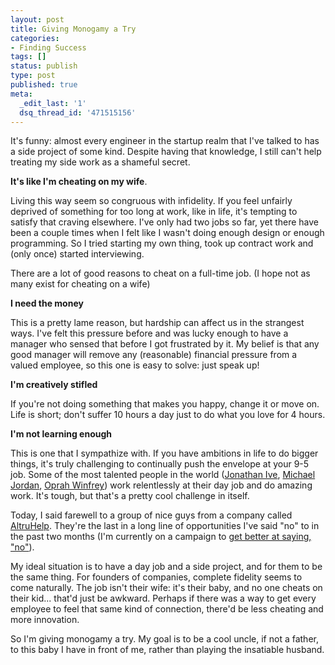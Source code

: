 ```yaml
---
layout: post
title: Giving Monogamy a Try
categories:
- Finding Success
tags: []
status: publish
type: post
published: true
meta:
  _edit_last: '1'
  dsq_thread_id: '471515156'
---
```

It's funny: almost every engineer in the startup realm that I've talked to has a side project of some kind. Despite having that knowledge, I still can't help treating my side work as a shameful secret.

**It's like I'm cheating on my wife**.

Living this way seem so congruous with infidelity. If you feel unfairly deprived of something for too long at work, like in life, it's tempting to satisfy that craving elsewhere. I've only had two jobs so far, yet there have been a couple times when I felt like I wasn't doing enough design or enough programming. So I tried starting my own thing, took up contract work and (only once) started interviewing.

There are a lot of good reasons to cheat on a full-time job. (I hope not as many exist for cheating on a wife)

**I need the money**

This is a pretty lame reason, but hardship can affect us in the strangest ways. I've felt this pressure before and was lucky enough to have a manager who sensed that before I got frustrated by it. My belief is that any good manager will remove any (reasonable) financial pressure from a valued employee, so this one is easy to solve: just speak up!

**I'm creatively stifled**

If you're not doing something that makes you happy, change it or move on. Life is short; don't suffer 10 hours a day just to do what you love for 4 hours.

**I'm not learning enough**

This is one that I sympathize with. If you have ambitions in life to do bigger things, it's truly challenging to continually push the envelope at your 9-5 job. Some of the most talented people in the world ([Jonathan Ive](http://www.dailymail.co.uk/home/moslive/article-1367481/Apples-Jonathan-Ive-How-did-British-polytechnic-graduate-design-genius.html), [Michael Jordan](http://www.phoenixrealestateguy.com/what-we-can-learn-from-michael-jordan-hard-work-dedication-failure/), [Oprah Winfrey](http://www.essortment.com/oprah-winfrey---biography-20433.html)) work relentlessly at their day job and do amazing work. It's tough, but that's a pretty cool challenge in itself.

Today, I said farewell to a group of nice guys from a company called [AltruHelp](http://www.altruhelp.com). They're the last in a long line of opportunities I've said "no" to in the past two months (I'm currently on a campaign to [get better at saying, "no"](http://www.quora.com/How-can-a-person-learn-to-say-no)).

My ideal situation is to have a day job and a side project, and for them to be the same thing. For founders of companies, complete fidelity seems to come naturally. The job isn't their wife: it's their baby, and no one cheats on their kid... that'd just be awkward. Perhaps if there was a way to get every employee to feel that same kind of connection, there'd be less cheating and more innovation.

So I'm giving monogamy a try. My goal is to be a cool uncle, if not a father, to this baby I have in front of me, rather than playing the insatiable husband.
